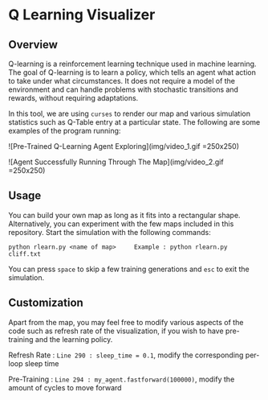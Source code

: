 # Q Learning Visualizer
## Overview
Q-learning is a reinforcement learning technique used in machine learning. The goal of Q-learning is to learn a policy, which tells an agent what action to take under what circumstances. It does not require a model of the environment and can handle problems with stochastic transitions and rewards, without requiring adaptations.

In this tool, we are using `curses` to render our map and various simulation statistics such as Q-Table entry at a particular state. The following are some examples of the program running:

![Pre-Trained Q-Learning Agent Exploring](img/video_1.gif =250x250)

![Agent Successfully Running Through The Map](img/video_2.gif =250x250)


## Usage
You can build your own map as long as it fits into a rectangular shape. Alternatively, you can experiment with the few maps included in this repository. Start the simulation with the following commands:

```
python rlearn.py <name of map>     Example : python rlearn.py cliff.txt
```

You can press `space` to skip a few training generations and `esc` to exit the simulation.

## Customization
Apart from the map, you may feel free to modify various aspects of the code such as refresh rate of the visualization, if you wish to have pre-training and the learning policy.

Refresh Rate : `Line 290 : sleep_time = 0.1`, modify the corresponding per-loop sleep time

Pre-Training : `Line 294 : my_agent.fastforward(100000)`, modify the amount of cycles to move forward
